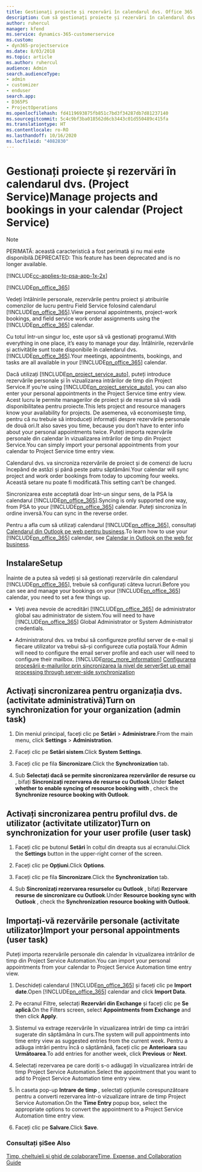 ```yaml
---
title: Gestionați proiecte și rezervări în calendarul dvs. Office 365
description: Cum să gestionați proiecte și rezervări în calendarul dvs. Office 365
author: ruhercul
manager: kfend
ms.service: dynamics-365-customerservice
ms.custom:
- dyn365-projectservice
ms.date: 8/03/2018
ms.topic: article
ms.author: ruhercul
audience: Admin
search.audienceType:
- admin
- customizer
- enduser
search.app:
- D365PS
- ProjectOperations
ms.openlocfilehash: fd4119693875fb851c7bd3f34287db7d81237140
ms.sourcegitcommit: 5c4c9bf3ba018562d6cb3443c01d550489c415fa
ms.translationtype: HT
ms.contentlocale: ro-RO
ms.lasthandoff: 10/16/2020
ms.locfileid: "4082830"
---
```

# <a name="manage-projects-and-bookings-in-your-calendar-project-service"></a><span data-ttu-id="a5741-103">Gestionați proiecte și rezervări în calendarul dvs. (Project Service)</span><span class="sxs-lookup"><span data-stu-id="a5741-103">Manage projects and bookings in your calendar (Project Service)</span></span>

> [!Note]
> <span data-ttu-id="a5741-104">PERIMATĂ: această caracteristică a fost perimată și nu mai este disponibilă.</span><span class="sxs-lookup"><span data-stu-id="a5741-104">DEPRECATED: This feature has been deprecated and is no longer available.</span></span>

[!INCLUDE[cc-applies-to-psa-app-1x-2x](../includes/cc-applies-to-psa-app-1x-2x.md)]

[!INCLUDE[pn_office_365](../includes/pn-office-365.md)] 

<span data-ttu-id="a5741-105">Vedeți întâlnirile personale, rezervările pentru proiect și atribuirile comenzilor de lucru pentru Field Service folosind calendarul [!INCLUDE[pn_office_365](../includes/pn-office-365.md)].</span><span class="sxs-lookup"><span data-stu-id="a5741-105">View personal appointments, project-work bookings, and field service work order assignments using the [!INCLUDE[pn_office_365](../includes/pn-office-365.md)] calendar.</span></span>  
  
 <span data-ttu-id="a5741-106">Cu totul într-un singur loc, este ușor să vă gestionați programul.</span><span class="sxs-lookup"><span data-stu-id="a5741-106">With everything in one place, it’s easy to manage your day.</span></span> <span data-ttu-id="a5741-107">Întâlnirile, rezervările și activitățile sunt toate disponibile în calendarul dvs. [!INCLUDE[pn_office_365](../includes/pn-office-365.md)].</span><span class="sxs-lookup"><span data-stu-id="a5741-107">Your meetings, appointments, bookings, and tasks are all available in your [!INCLUDE[pn_office_365](../includes/pn-office-365.md)] calendar.</span></span>  
  
 <span data-ttu-id="a5741-108">Dacă utilizați [!INCLUDE[pn_project_service_auto](../includes/pn-project-service-auto.md)], puteți introduce rezervările personale și în vizualizarea intrărilor de timp din Project Service.</span><span class="sxs-lookup"><span data-stu-id="a5741-108">If you’re using [!INCLUDE[pn_project_service_auto](../includes/pn-project-service-auto.md)], you can also enter your personal appointments in the Project Service time entry view.</span></span> <span data-ttu-id="a5741-109">Acest lucru le permite managerilor de proiect și de resurse să vă vadă disponibilitatea pentru proiecte.</span><span class="sxs-lookup"><span data-stu-id="a5741-109">This lets project and resource managers know your availability for projects.</span></span> <span data-ttu-id="a5741-110">De asemenea, vă economisește timp, pentru că nu trebuie să introduceți informații despre rezervările personale de două ori.</span><span class="sxs-lookup"><span data-stu-id="a5741-110">It also saves you time, because you don’t have to enter info about your personal appointments twice.</span></span> <span data-ttu-id="a5741-111">Puteți importa rezervările personale din calendar în vizualizarea intrărilor de timp din Project Service.</span><span class="sxs-lookup"><span data-stu-id="a5741-111">You can simply import your personal appointments from your calendar to Project Service time entry view.</span></span>  
  
 <span data-ttu-id="a5741-112">Calendarul dvs. va sincroniza rezervările de proiect și de comenzi de lucru începând de astăzi și până peste patru săptămâni.</span><span class="sxs-lookup"><span data-stu-id="a5741-112">Your calendar will sync project and work order bookings from today to upcoming four weeks.</span></span> <span data-ttu-id="a5741-113">Această setare nu poate fi modificată.</span><span class="sxs-lookup"><span data-stu-id="a5741-113">This setting can’t be changed.</span></span>  
  
 <span data-ttu-id="a5741-114">Sincronizarea este acceptată doar într-un singur sens, de la PSA la calendarul [!INCLUDE[pn_office_365](../includes/pn-office-365.md)].</span><span class="sxs-lookup"><span data-stu-id="a5741-114">Syncing is only supported one way, from PSA to your [!INCLUDE[pn_office_365](../includes/pn-office-365.md)] calendar.</span></span> <span data-ttu-id="a5741-115">Puteți sincroniza în ordine inversă.</span><span class="sxs-lookup"><span data-stu-id="a5741-115">You can sync in the reverse order.</span></span> 
  
 <span data-ttu-id="a5741-116">Pentru a afla cum să utilizați calendarul [!INCLUDE[pn_office_365](../includes/pn-office-365.md)], consultați [Calendarul din Outlook pe web pentru business](https://support.office.com/article/Calendar-in-Outlook-on-the-web-for-business-5219c457-d1fe-4c2f-9032-1a816b88e936).</span><span class="sxs-lookup"><span data-stu-id="a5741-116">To learn how to use your [!INCLUDE[pn_office_365](../includes/pn-office-365.md)] calendar, see [Calendar in Outlook on the web for business](https://support.office.com/article/Calendar-in-Outlook-on-the-web-for-business-5219c457-d1fe-4c2f-9032-1a816b88e936).</span></span>  
  
## <a name="setup"></a><span data-ttu-id="a5741-117">Instalare</span><span class="sxs-lookup"><span data-stu-id="a5741-117">Setup</span></span>  
 <span data-ttu-id="a5741-118">Înainte de a putea să vedeți și să gestionați rezervările din calendarul [!INCLUDE[pn_office_365](../includes/pn-office-365.md)], trebuie să configurați câteva lucruri.</span><span class="sxs-lookup"><span data-stu-id="a5741-118">Before you can see and manage your bookings on your [!INCLUDE[pn_office_365](../includes/pn-office-365.md)] calendar, you need to set a few things up.</span></span>  
  
- <span data-ttu-id="a5741-119">Veți avea nevoie de acreditări [!INCLUDE[pn_office_365](../includes/pn-office-365.md)] de administrator global sau administrator de sistem.</span><span class="sxs-lookup"><span data-stu-id="a5741-119">You will need to have [!INCLUDE[pn_office_365](../includes/pn-office-365.md)] Global Administrator or System Administrator credentials.</span></span>  
  
- <span data-ttu-id="a5741-120">Administratorul dvs. va trebui să configureze profilul server de e-mail și fiecare utilizator va trebui să-și configureze cutia poștală.</span><span class="sxs-lookup"><span data-stu-id="a5741-120">Your Admin will need to configure the email server profile and each user will need to configure their mailbox.</span></span> [!INCLUDE[proc_more_information](../includes/proc-more-information.md)] <span data-ttu-id="a5741-121">[Configurarea procesării e-mailurilor prin sincronizarea la nivel de server](https://docs.microsoft.com/dynamics365/customerengagement/on-premises/admin/set-up-server-side-synchronization-of-email-appointments-contacts-and-tasks)</span><span class="sxs-lookup"><span data-stu-id="a5741-121">[Set up email processing through server-side synchronization](https://docs.microsoft.com/dynamics365/customerengagement/on-premises/admin/set-up-server-side-synchronization-of-email-appointments-contacts-and-tasks)</span></span>  
  
## <a name="turn-on-synchronization-for-your-organization-admin-task"></a><span data-ttu-id="a5741-122">Activați sincronizarea pentru organizația dvs. (activitate administrativă)</span><span class="sxs-lookup"><span data-stu-id="a5741-122">Turn on synchronization for your organization (admin task)</span></span>  
  
1.  <span data-ttu-id="a5741-123">Din meniul principal, faceți clic pe **Setări** > **Administrare**.</span><span class="sxs-lookup"><span data-stu-id="a5741-123">From the main menu, click **Settings** > **Administration**.</span></span>  
  
2.  <span data-ttu-id="a5741-124">Faceți clic pe **Setări sistem**.</span><span class="sxs-lookup"><span data-stu-id="a5741-124">Click **System Settings**.</span></span>  
  
3.  <span data-ttu-id="a5741-125">Faceți clic pe fila **Sincronizare**.</span><span class="sxs-lookup"><span data-stu-id="a5741-125">Click the **Synchronization** tab.</span></span>  
  
4.  <span data-ttu-id="a5741-126">Sub **Selectați dacă se permite sincronizarea rezervărilor de resurse cu** , bifați **Sincronizați rezervarea de resurse cu Outlook**.</span><span class="sxs-lookup"><span data-stu-id="a5741-126">Under **Select whether to enable syncing of resource booking with** , check the **Synchronize resource booking with Outlook**.</span></span>  
  
## <a name="turn-on-synchronization-for-your-user-profile-user-task"></a><span data-ttu-id="a5741-127">Activați sincronizarea pentru profilul dvs. de utilizator (activitate utilizator)</span><span class="sxs-lookup"><span data-stu-id="a5741-127">Turn on synchronization for your user profile (user task)</span></span>  
  
1.  <span data-ttu-id="a5741-128">Faceți clic pe butonul **Setări** în colțul din dreapta sus al ecranului.</span><span class="sxs-lookup"><span data-stu-id="a5741-128">Click the **Settings** button in the upper-right corner of the screen.</span></span>  
  
2.  <span data-ttu-id="a5741-129">Faceți clic pe **Opțiuni**.</span><span class="sxs-lookup"><span data-stu-id="a5741-129">Click **Options**.</span></span>  
  
3.  <span data-ttu-id="a5741-130">Faceți clic pe fila **Sincronizare**.</span><span class="sxs-lookup"><span data-stu-id="a5741-130">Click the **Synchronization** tab.</span></span>  
  
4.  <span data-ttu-id="a5741-131">Sub **Sincronizați rezervarea resurselor cu Outlook** , bifați **Rezervare resurse de sincronizare cu Outlook**.</span><span class="sxs-lookup"><span data-stu-id="a5741-131">Under **Resource booking sync with Outlook** , check the **Synchronization resource booking with Outlook**.</span></span>  
  
## <a name="import-your-personal-appointments-user-task"></a><span data-ttu-id="a5741-132">Importați-vă rezervările personale (activitate utilizator)</span><span class="sxs-lookup"><span data-stu-id="a5741-132">Import your personal appointments (user task)</span></span>  
 <span data-ttu-id="a5741-133">Puteți importa rezervările personale din calendar în vizualizarea intrărilor de timp din Project Service Automation.</span><span class="sxs-lookup"><span data-stu-id="a5741-133">You can import your personal appointments from your calendar to Project Service Automation time entry view.</span></span>  
  
1. <span data-ttu-id="a5741-134">Deschideți calendarul [!INCLUDE[pn_office_365](../includes/pn-office-365.md)] și faceți clic pe **Import date**.</span><span class="sxs-lookup"><span data-stu-id="a5741-134">Open [!INCLUDE[pn_office_365](../includes/pn-office-365.md)] calendar and click **Import Data**.</span></span>  
  
2. <span data-ttu-id="a5741-135">Pe ecranul Filtre, selectați **Rezervări din Exchange** și faceți clic pe **Se aplică**.</span><span class="sxs-lookup"><span data-stu-id="a5741-135">On the Filters screen, select **Appointments from Exchange** and then click **Apply**.</span></span>  
  
3. <span data-ttu-id="a5741-136">Sistemul va extrage rezervările în vizualizarea intrări de timp ca intrări sugerate din săptămâna în curs.</span><span class="sxs-lookup"><span data-stu-id="a5741-136">The system will pull appointments into time entry view as suggested entries from the current week.</span></span> <span data-ttu-id="a5741-137">Pentru a adăuga intrări pentru încă o săptămână, faceți clic pe **Anterioara** sau **Următoarea**.</span><span class="sxs-lookup"><span data-stu-id="a5741-137">To add entries for another week, click **Previous** or **Next**.</span></span>  
  
4. <span data-ttu-id="a5741-138">Selectați rezervarea pe care doriți s-o adăugați în vizualizarea intrări de timp Project Service Automation.</span><span class="sxs-lookup"><span data-stu-id="a5741-138">Select the appointment that you want to add to Project Service Automation time entry view.</span></span>  
  
5. <span data-ttu-id="a5741-139">În caseta pop-up **Intrare de timp** , selectați opțiunile corespunzătoare pentru a converti rezervarea într-o vizualizare intrare de timp Project Service Automation.</span><span class="sxs-lookup"><span data-stu-id="a5741-139">On the **Time Entry** popup box, select the appropriate options to convert the appointment to a Project Service Automation time entry view.</span></span>  
  
6. <span data-ttu-id="a5741-140">Faceți clic pe **Salvare**.</span><span class="sxs-lookup"><span data-stu-id="a5741-140">Click **Save**.</span></span>  
  
### <a name="see-also"></a><span data-ttu-id="a5741-141">Consultați și</span><span class="sxs-lookup"><span data-stu-id="a5741-141">See Also</span></span>  
 [<span data-ttu-id="a5741-142">Timp, cheltuieli și ghid de colaborare</span><span class="sxs-lookup"><span data-stu-id="a5741-142">Time, Expense, and Collaboration Guide</span></span>](../psa/time-expense-collaboration-guide.md)
